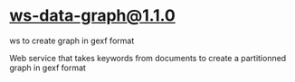 # ws-data-graph@1.1.0

ws to create graph in gexf format

Web service that takes keywords from documents to create a partitionned graph in gexf format
